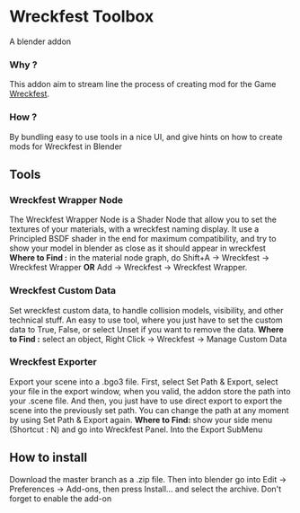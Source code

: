 # Wreckfest Toolbox
A blender addon

### Why ?
This addon aim to stream line the process of creating mod for the Game [Wreckfest](https://bugbeargames.com/).

### How ?
By bundling easy to use tools in a nice UI, and give hints on how to create mods for Wreckfest in Blender

## Tools
### Wreckfest Wrapper Node
The Wreckfest Wrapper Node is a Shader Node that allow you to set the textures of your materials, with a wreckfest naming display.
It use a Principled BSDF shader in the end for maximum compatibility, and try to show your model in blender as close as it should appear in wreckfest
**Where to Find :** in the material node graph, do Shift+A -> Wreckfest -> Wreckfest Wrapper **OR** Add -> Wreckfest -> Wreckfest Wrapper.

### Wreckfest Custom Data
Set wreckfest custom data, to handle collision models, visibility, and other technical stuff.
An easy to use tool, where you just have to set the custom data to True, False, or select Unset if you want to remove the data.
**Where to Find :** select an object, Right Click -> Wreckfest -> Manage Custom Data

### Wreckfest Exporter
Export your scene into a .bgo3 file. First, select Set Path & Export, select your file in the export window, when you valid, the addon store the path into your .scene file. And then, you just have to use direct export to export the scene into the previously set path. You can change the path at any moment by using Set Path & Export again.
**Where to Find:** show your side menu (Shortcut : N) and go into Wreckfest Panel. Into the Export SubMenu

## How to install
Download the master branch as a .zip file. Then into blender go into Edit -> Preferences -> Add-ons, then press Install... and select the archive. Don't forget to enable the add-on
